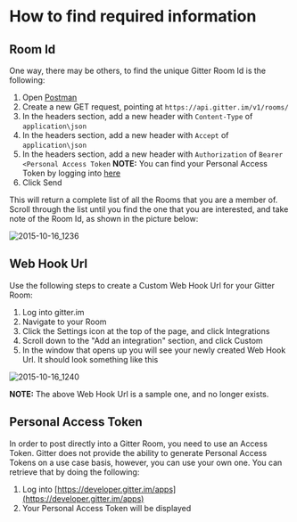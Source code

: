# How to find required information

## Room Id

One way, there may be others, to find the unique Gitter Room Id is the following:

1. Open [Postman](https://www.getpostman.com/)
2. Create a new GET request, pointing at `https://api.gitter.im/v1/rooms/`
3. In the headers section, add a new header with `Content-Type` of `application\json`
4. In the headers section, add a new header with `Accept` of `application\json`
5. In the headers section, add a new header with `Authorization` of `Bearer <Personal Access Token`  **NOTE:** You can find your Personal Access Token by logging into [here](https://developer.gitter.im/apps)
6. Click Send

This will return a complete list of all the Rooms that you are a member of.  Scroll through the list until you find the one that you are interested, and take note of the Room Id, as shown in the picture below:

![2015-10-16_1236](https://cloud.githubusercontent.com/assets/1271146/10540744/b83d5110-7402-11e5-96bd-d7557da43ee6.png)

## Web Hook Url

Use the following steps to create a Custom Web Hook Url for your Gitter Room:

1. Log into gitter.im
2. Navigate to your Room
3. Click the Settings icon at the top of the page, and click Integrations
4. Scroll down to the "Add an integration" section, and click Custom
5. In the window that opens up you will see your newly created Web Hook Url.  It should look something like this

![2015-10-16_1240](https://cloud.githubusercontent.com/assets/1271146/10540791/31dc4814-7403-11e5-9f55-5f40dbbace84.png)

**NOTE:** The above Web Hook Url is a sample one, and no longer exists.

## Personal Access Token

In order to post directly into a Gitter Room, you need to use an Access Token.  Gitter does not provide the ability to generate Personal Access Tokens on a use case basis, however, you can use your own one.  You can retrieve that by doing the following:

1. Log into [https://developer.gitter.im/apps](https://developer.gitter.im/apps)
2. Your Personal Access Token will be displayed